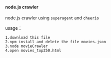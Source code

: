 #### node.js crawler

node.js crawler using `superagent` and `cheerio`

usage：

    1.download this file
    2.npm install and delete the file movies.json
    3.node movieCrawler
    4.open movies_top250.html
